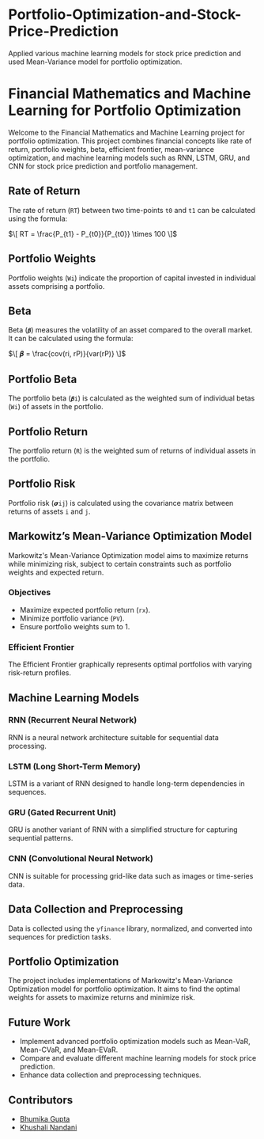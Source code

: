# Portfolio-Optimization-and-Stock-Price-Prediction

Applied various machine learning models for stock price prediction and used Mean-Variance model for portfolio optimization.

# Financial Mathematics and Machine Learning for Portfolio Optimization

Welcome to the Financial Mathematics and Machine Learning project for portfolio optimization. This project combines financial concepts like rate of return, portfolio weights, beta, efficient frontier, mean-variance optimization, and machine learning models such as RNN, LSTM, GRU, and CNN for stock price prediction and portfolio management.

## Rate of Return

The rate of return (`RT`) between two time-points `t0` and `t1` can be calculated using the formula:

$\[ RT = \frac{P_{t1} - P_{t0}}{P_{t0}} \times 100 \]$

## Portfolio Weights

Portfolio weights (`Wi`) indicate the proportion of capital invested in individual assets comprising a portfolio.

## Beta

Beta (`𝜷`) measures the volatility of an asset compared to the overall market. It can be calculated using the formula:

$\[ 𝜷 = \frac{cov(ri, rP)}{var(rP)} \]$

## Portfolio Beta

The portfolio beta (`𝜷i`) is calculated as the weighted sum of individual betas (`Wi`) of assets in the portfolio.

## Portfolio Return

The portfolio return (`R`) is the weighted sum of returns of individual assets in the portfolio.

## Portfolio Risk

Portfolio risk (`𝞼ij`) is calculated using the covariance matrix between returns of assets `i` and `j`.

## Markowitz’s Mean-Variance Optimization Model

Markowitz's Mean-Variance Optimization model aims to maximize returns while minimizing risk, subject to certain constraints such as portfolio weights and expected return.

### Objectives

- Maximize expected portfolio return (`rx`).
- Minimize portfolio variance (`PV`).
- Ensure portfolio weights sum to 1.

### Efficient Frontier

The Efficient Frontier graphically represents optimal portfolios with varying risk-return profiles.

## Machine Learning Models

### RNN (Recurrent Neural Network)

RNN is a neural network architecture suitable for sequential data processing.

### LSTM (Long Short-Term Memory)

LSTM is a variant of RNN designed to handle long-term dependencies in sequences.

### GRU (Gated Recurrent Unit)

GRU is another variant of RNN with a simplified structure for capturing sequential patterns.

### CNN (Convolutional Neural Network)

CNN is suitable for processing grid-like data such as images or time-series data.

## Data Collection and Preprocessing

Data is collected using the `yfinance` library, normalized, and converted into sequences for prediction tasks.

## Portfolio Optimization

The project includes implementations of Markowitz's Mean-Variance Optimization model for portfolio optimization. It aims to find the optimal weights for assets to maximize returns and minimize risk.

## Future Work

- Implement advanced portfolio optimization models such as Mean-VaR, Mean-CVaR, and Mean-EVaR.
- Compare and evaluate different machine learning models for stock price prediction.
- Enhance data collection and preprocessing techniques.

## Contributors
- [Bhumika Gupta](https://github.com/gupta-bhumika)
- [Khushali Nandani](https://github.com/Khu1208)
